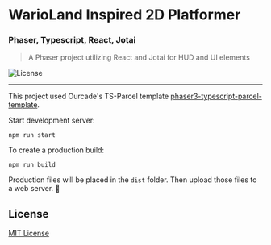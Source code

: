 # WarioLand Inspired 2D Platformer
### Phaser, Typescript, React, Jotai

> A Phaser project utilizing React and Jotai for HUD and UI elements

![License](https://img.shields.io/badge/license-MIT-green)

* * *

This project used Ourcade's TS-Parcel template [phaser3-typescript-parcel-template](https://github.com/ourcade/phaser3-typescript-parcel-template).

Start development server:

```
npm run start
```

To create a production build:

```
npm run build
```

Production files will be placed in the `dist` folder. Then upload those files to a web server. 🎉

## License

[MIT License](https://github.com/ourcade/phaser3-typescript-parcel-template/blob/master/LICENSE)
